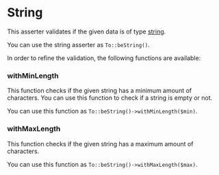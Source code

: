 # String

This asserter validates if the given data is of type [string](http://php.net/manual/en/language.types.string.php).

You can use the string asserter as `To::beString()`.

In order to refine the validation, the following functions are available:

### withMinLength

This function checks if the given string has a minimum amount of characters. You can use this function to check
if a string is empty or not.

You can use this function as `To::beString()->withMinLength($min)`.

### withMaxLength

This function checks if the given string has a maximum amount of characters.

You can use this function as `To::beString()->withMaxLength($max)`.

